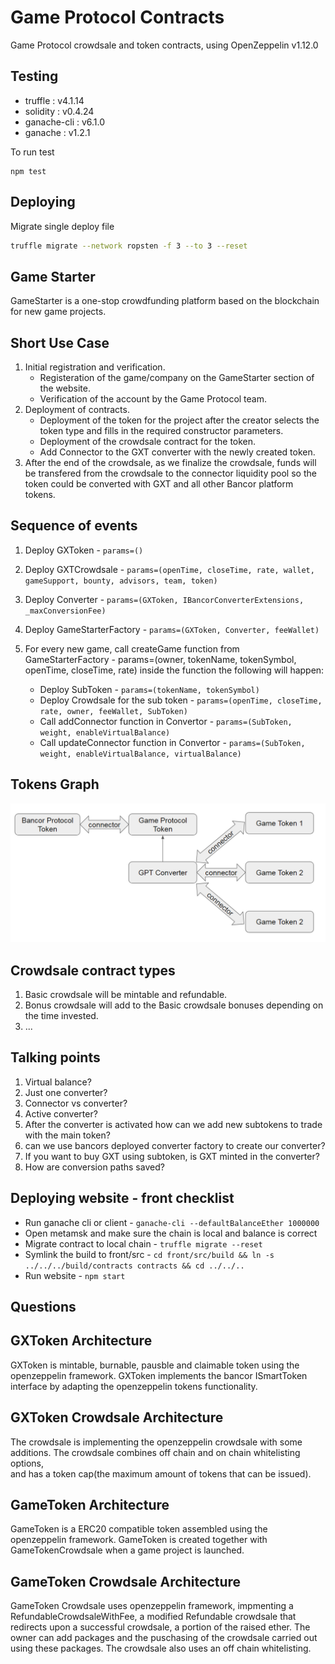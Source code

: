 # Game Protocol Contracts

Game Protocol crowdsale and token contracts, using OpenZeppelin v1.12.0

## Testing

- truffle : v4.1.14
- solidity : v0.4.24
- ganache-cli : v6.1.0
- ganache : v1.2.1

To run test

```sol
npm test
```

## Deploying

Migrate single deploy file

```sh
truffle migrate --network ropsten -f 3 --to 3 --reset
```

## Game Starter

GameStarter is a one-stop crowdfunding platform based on the blockchain for new game projects.

## Short Use Case

1. Initial registration and verification.
   - Registeration of the game/company on the GameStarter section of the website.
   - Verification of the account by the Game Protocol team.
2. Deployment of contracts.
   - Deployment of the token for the project after the creator selects the token type and fills in the required constructor parameters.
   - Deployment of the crowdsale contract for the token.
   - Add Connector to the GXT converter with the newly created token.
3. After the end of the crowdsale, as we finalize the crowdsale, funds will be transfered from the crowdsale to the connector liquidity pool so the token could be converted with GXT and all other Bancor platform tokens.

## Sequence of events

1. Deploy GXToken - `params=()`
2. Deploy GXTCrowdsale - `params=(openTime, closeTime, rate, wallet, gameSupport, bounty, advisors, team, token)`
3. Deploy Converter - `params=(GXToken, IBancorConverterExtensions, _maxConversionFee)`
4. Deploy GameStarterFactory - `params=(GXToken, Converter, feeWallet)`

5. For every new game, call createGame function from GameStarterFactory - params=(owner, tokenName, tokenSymbol, openTime, closeTime, rate) inside the function the following will happen:
   - Deploy SubToken - `params=(tokenName, tokenSymbol)`
   - Deploy Crowdsale for the sub token - `params=(openTime, closeTime, rate, owner, feeWallet, SubToken)`
   - Call addConnector function in Convertor - `params=(SubToken, weight, enableVirtualBalance)`
   - Call updateConnector function in Convertor - `params=(SubToken, weight, enableVirtualBalance, virtualBalance)`

## Tokens Graph

![tokens_graph](images/tokens_graph.png)

## Crowdsale contract types

1. Basic crowdsale will be mintable and refundable.
2. Bonus crowdsale will add to the Basic crowdsale bonuses depending on the time invested.
3. ...

## Talking points

1. Virtual balance?
2. Just one converter?
3. Connector vs converter?
4. Active converter?
5. After the converter is activated how can we add new subtokens to trade with the main token?
6. can we use bancors deployed converter factory to create our converter?
7. If you want to buy GXT using subtoken, is GXT minted in the converter?
8. How are conversion paths saved?

## Deploying website - front checklist

- Run ganache cli or client - `ganache-cli --defaultBalanceEther 1000000`
- Open metamsk and make sure the chain is local and balance is correct
- Migrate contract to local chain - `truffle migrate --reset`
- Symlink the build to front/src - `cd front/src/build && ln -s ../../../build/contracts contracts && cd ../../..`
- Run website - `npm start`

## Questions

## GXToken Architecture

GXToken is mintable, burnable, pausble and claimable token using the openzeppelin framework.
GXToken implements the bancor ISmartToken interface by adapting the openzeppelin tokens functionality.

## GXToken Crowdsale Architecture

The crowdsale is implementing the openzeppelin crowdsale with some additions.
The crowdsale combines off chain and on chain whitelisting options,  
and has a token cap(the maximum amount of tokens that can be issued).

## GameToken Architecture

GameToken is a ERC20 compatible token assembled using the openzeppelin framework.
GameToken is created together with GameTokenCrowdsale when a game project is launched.

## GameToken Crowdsale Architecture

GameToken Crowdsale uses openzeppelin framework, impmenting a RefundableCrowdsaleWithFee,
a modified Refundable crowdsale that redirects upon a successful crowdsale, a portion of the raised ether.
The owner can add packages and the puschasing of the crowdsale carried out using these packages.
The crowdsale also uses an off chain whitelisting.
